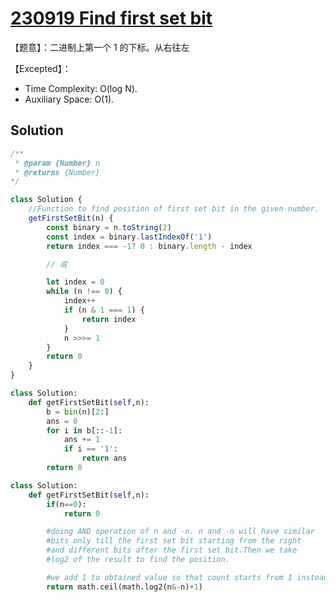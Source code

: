 # [230919 Find first set bit](https://practice.geeksforgeeks.org/problems/find-first-set-bit-1587115620/1)

【题意】：二进制上第一个 1 的下标。从右往左

【Excepted】：

- Time Complexity: O(log N).
- Auxiliary Space: O(1).

## Solution

```js
/**
 * @param {Number} n
 * @returns {Number}
*/

class Solution {
    //Function to find position of first set bit in the given number.
    getFirstSetBit(n) {
        const binary = n.toString(2)
        const index = binary.lastIndexOf('1')
        return index === -1? 0 : binary.length - index

        // 或

        let index = 0
        while (n !== 0) {
            index++
            if (n & 1 === 1) {
                return index
            }
            n >>>= 1
        }
        return 0
    }
}
```

```py
class Solution:
    def getFirstSetBit(self,n):
        b = bin(n)[2:]
        ans = 0
        for i in b[::-1]:
            ans += 1
            if i == '1':
                return ans
        return 0
```

```py
class Solution:
    def getFirstSetBit(self,n):
        if(n==0):
            return 0

        #doing AND operation of n and -n. n and -n will have similar
        #bits only till the first set bit starting from the right
        #and different bits after the first set bit.Then we take
        #log2 of the result to find the position.

        #we add 1 to obtained value so that count starts from 1 instead of 0.
        return math.ceil(math.log2(n&-n)+1)
```
